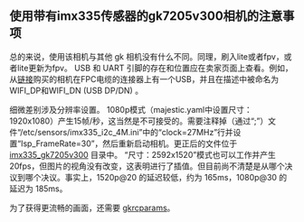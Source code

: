 ## 使用带有imx335传感器的gk7205v300相机的注意事项

总的来说，使用该相机与其他 gk 相机没有什么不同。同理，刷入lite或者fpv，或者lite更新为fpv。 USB 和 UART 引脚的存在和位置应在卖家页面上查看。例如，从[链接](https://aliexpress.ru/item/1005005492432144.html)购买的相机在FPC电缆的连接器上有一个USB，并且在描述中被命名为WIFI_DP和WIFI_DN (USB DP/DN) 。

细微差别涉及分辨​​率设置。 1080p模式（majestic.yaml中设置尺寸：1920x1080）产生15帧/秒，这当然是不可接受的。需要注释掉（通过“;”）文件“/etc/sensors/imx335_i2c_4M.ini”中的“clock=27MHz”行并设置“Isp_FrameRate=30”，然后重新启动相机。更正后的文件位于 [imx335_gk7205v300](/imx335_gk7205v300) 目录中。 “尺寸：2592x1520”模式也可以工作并产生 20fps，但图片的视角没有改变，这表明进行了插值。但目前尚不清楚是从哪个决议到哪个决议。事实上，1520p@20 的延迟较低，约为 165ms，1080p@30 的延迟为 185ms。

为了获得更流畅的画面，还需要 [gkrcparams](gkrcparams.md)。

